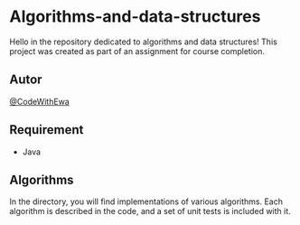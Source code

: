 # Algorithms-and-data-structures

Hello in the repository dedicated to algorithms and data structures! This project was created as part of an assignment for course completion.
## Autor 
[@CodeWithEwa](https://github.com/CodeWithEwa )

## Requirement
* Java
## Algorithms
In the directory, you will find implementations of various algorithms. Each algorithm is described in the code, and a set of unit tests is included with it.
 

